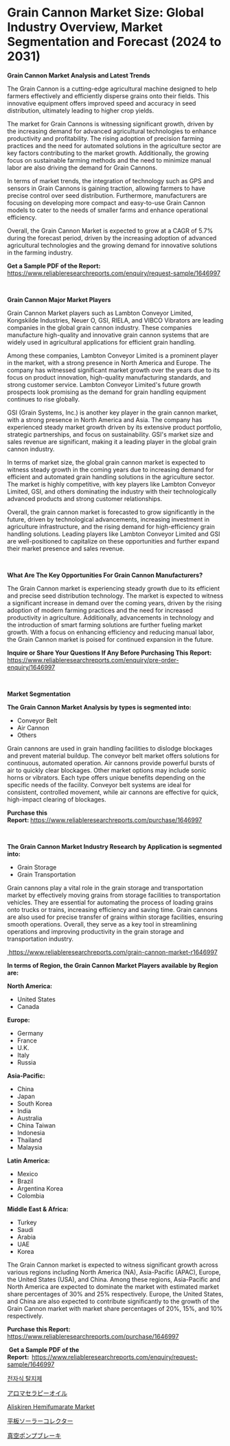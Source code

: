 <p><h1>Grain Cannon Market Size: Global Industry Overview, Market Segmentation and Forecast (2024 to 2031)</h1></p><p><strong>Grain Cannon Market Analysis and Latest Trends</strong></p>
<p><p>The Grain Cannon is a cutting-edge agricultural machine designed to help farmers effectively and efficiently disperse grains onto their fields. This innovative equipment offers improved speed and accuracy in seed distribution, ultimately leading to higher crop yields.</p><p>The market for Grain Cannons is witnessing significant growth, driven by the increasing demand for advanced agricultural technologies to enhance productivity and profitability. The rising adoption of precision farming practices and the need for automated solutions in the agriculture sector are key factors contributing to the market growth. Additionally, the growing focus on sustainable farming methods and the need to minimize manual labor are also driving the demand for Grain Cannons.</p><p>In terms of market trends, the integration of technology such as GPS and sensors in Grain Cannons is gaining traction, allowing farmers to have precise control over seed distribution. Furthermore, manufacturers are focusing on developing more compact and easy-to-use Grain Cannon models to cater to the needs of smaller farms and enhance operational efficiency.</p><p>Overall, the Grain Cannon Market is expected to grow at a CAGR of 5.7% during the forecast period, driven by the increasing adoption of advanced agricultural technologies and the growing demand for innovative solutions in the farming industry.</p></p>
<p><strong>Get a Sample PDF of the Report:&nbsp;</strong> <a href="https://www.reliableresearchreports.com/enquiry/request-sample/1646997">https://www.reliableresearchreports.com/enquiry/request-sample/1646997</a></p>
<p>&nbsp;</p>
<p><strong>Grain Cannon Major Market Players</strong></p>
<p><p>Grain Cannon Market players such as Lambton Conveyor Limited, Kongskilde Industries, Neuer O, GSI, RIELA, and VIBCO Vibrators are leading companies in the global grain cannon industry. These companies manufacture high-quality and innovative grain cannon systems that are widely used in agricultural applications for efficient grain handling.</p><p>Among these companies, Lambton Conveyor Limited is a prominent player in the market, with a strong presence in North America and Europe. The company has witnessed significant market growth over the years due to its focus on product innovation, high-quality manufacturing standards, and strong customer service. Lambton Conveyor Limited's future growth prospects look promising as the demand for grain handling equipment continues to rise globally.</p><p>GSI (Grain Systems, Inc.) is another key player in the grain cannon market, with a strong presence in North America and Asia. The company has experienced steady market growth driven by its extensive product portfolio, strategic partnerships, and focus on sustainability. GSI's market size and sales revenue are significant, making it a leading player in the global grain cannon industry.</p><p>In terms of market size, the global grain cannon market is expected to witness steady growth in the coming years due to increasing demand for efficient and automated grain handling solutions in the agriculture sector. The market is highly competitive, with key players like Lambton Conveyor Limited, GSI, and others dominating the industry with their technologically advanced products and strong customer relationships.</p><p>Overall, the grain cannon market is forecasted to grow significantly in the future, driven by technological advancements, increasing investment in agriculture infrastructure, and the rising demand for high-efficiency grain handling solutions. Leading players like Lambton Conveyor Limited and GSI are well-positioned to capitalize on these opportunities and further expand their market presence and sales revenue.</p></p>
<p>&nbsp;</p>
<p><strong>What Are The Key Opportunities For Grain Cannon Manufacturers?</strong></p>
<p><p>The Grain Cannon market is experiencing steady growth due to its efficient and precise seed distribution technology. The market is expected to witness a significant increase in demand over the coming years, driven by the rising adoption of modern farming practices and the need for increased productivity in agriculture. Additionally, advancements in technology and the introduction of smart farming solutions are further fueling market growth. With a focus on enhancing efficiency and reducing manual labor, the Grain Cannon market is poised for continued expansion in the future.</p></p>
<p><strong>Inquire or Share Your Questions If Any Before Purchasing This Report:</strong> <a href="https://www.reliableresearchreports.com/enquiry/pre-order-enquiry/1646997">https://www.reliableresearchreports.com/enquiry/pre-order-enquiry/1646997</a></p>
<p>&nbsp;</p>
<p><strong>Market Segmentation</strong></p>
<p><strong>The Grain Cannon Market Analysis by types is segmented into:</strong></p>
<p><ul><li>Conveyor Belt</li><li>Air Cannon</li><li>Others</li></ul></p>
<p><p>Grain cannons are used in grain handling facilities to dislodge blockages and prevent material buildup. The conveyor belt market offers solutions for continuous, automated operation. Air cannons provide powerful bursts of air to quickly clear blockages. Other market options may include sonic horns or vibrators. Each type offers unique benefits depending on the specific needs of the facility. Conveyor belt systems are ideal for consistent, controlled movement, while air cannons are effective for quick, high-impact clearing of blockages.</p></p>
<p><strong>Purchase this Report:&nbsp;</strong><a href="https://www.reliableresearchreports.com/purchase/1646997">https://www.reliableresearchreports.com/purchase/1646997</a></p>
<p>&nbsp;</p>
<p><strong>The Grain Cannon Market Industry Research by Application is segmented into:</strong></p>
<p><ul><li>Grain Storage</li><li>Grain Transportation</li></ul></p>
<p><p>Grain cannons play a vital role in the grain storage and transportation market by effectively moving grains from storage facilities to transportation vehicles. They are essential for automating the process of loading grains onto trucks or trains, increasing efficiency and saving time. Grain cannons are also used for precise transfer of grains within storage facilities, ensuring smooth operations. Overall, they serve as a key tool in streamlining operations and improving productivity in the grain storage and transportation industry.</p></p>
<p><a href="https://www.reliableresearchreports.com/grain-cannon-market-r1646997">&nbsp;https://www.reliableresearchreports.com/grain-cannon-market-r1646997</a></p>
<p><strong>In terms of Region, the Grain Cannon Market Players available by Region are:</strong></p>
<p>
    <p> <strong> North America: </strong>
        <ul>
            <li>United States</li>
            <li>Canada</li>
        </ul>
        </p> 
    <p> <strong> Europe: </strong>
        <ul>
            <li>Germany</li>
            <li>France</li>
            <li>U.K.</li>
            <li>Italy</li>
            <li>Russia</li>
        </ul>
        </p> 
    <p> <strong> Asia-Pacific: </strong>
        <ul>
            <li>China</li>
            <li>Japan</li>
            <li>South Korea</li>
            <li>India</li>
            <li>Australia</li>
            <li>China Taiwan</li>
            <li>Indonesia</li>
            <li>Thailand</li>
            <li>Malaysia</li>
        </ul>
        </p> 
    <p> <strong> Latin America: </strong>
        <ul>
            <li>Mexico</li>
            <li>Brazil</li>
            <li>Argentina Korea</li>
            <li>Colombia</li>
        </ul>
        </p> 
    <p> <strong> Middle East & Africa: </strong>
        <ul>
            <li>Turkey</li>
            <li>Saudi</li>
            <li>Arabia</li>
            <li>UAE</li>
            <li>Korea</li>
        </ul>
    </p>
    </p>
<p><p>The Grain Cannon market is expected to witness significant growth across various regions including North America (NA), Asia-Pacific (APAC), Europe, the United States (USA), and China. Among these regions, Asia-Pacific and North America are expected to dominate the market with estimated market share percentages of 30% and 25% respectively. Europe, the United States, and China are also expected to contribute significantly to the growth of the Grain Cannon market with market share percentages of 20%, 15%, and 10% respectively.</p></p>
<p><strong>Purchase this Report: </strong><a href="https://www.reliableresearchreports.com/purchase/1646997">https://www.reliableresearchreports.com/purchase/1646997</a></p>
<p>&nbsp;<strong>Get a Sample PDF of the Report:&nbsp;&nbsp;</strong><a href="https://www.reliableresearchreports.com/enquiry/request-sample/1646997">https://www.reliableresearchreports.com/enquiry/request-sample/1646997</a></p>
<p><strong></strong></p>
<p><p><a href="https://github.com/fernandotryO5lson96765/Market-Research-Report-List-1/blob/main/830944235022.md">전자식 탈지제</a></p><p><a href="https://github.com/AriMuller2009/Market-Research-Report-List-1/blob/main/319785138404.md">アロマセラピーオイル</a></p><p><a href="https://issuu.com/reportprime-2/docs/aliskiren-hemifumarate-market-size-2030.pptx">Aliskiren Hemifumarate Market</a></p><p><a href="https://medium.com/@clairhane2018/%E5%B9%B3%E6%9D%BF%E5%A4%AA%E9%99%BD%E7%86%B1%E9%9B%86%E7%86%B1%E5%99%A8%E5%B8%82%E5%A0%B4%E3%81%AF-%E5%B8%82%E5%A0%B4%E3%82%B7%E3%82%A7%E3%82%A2-%E5%B8%82%E5%A0%B4%E3%83%88%E3%83%AC%E3%83%B3%E3%83%89-%E5%B8%82%E5%A0%B4%E6%88%90%E9%95%B7%E3%81%AB%E9%96%A2%E3%81%99%E3%82%8B%E6%83%85%E5%A0%B1%E3%82%92%E6%8F%90%E4%BE%9B%E3%81%97%E3%81%BE%E3%81%99-9c8f523a2cc5">平板ソーラーコレクター</a></p><p><a href="https://github.com/bucuel854722/Market-Research-Report-List-1/blob/main/152499338403.md">真空ポンプブレーキ</a></p></p>